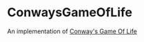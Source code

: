 # ConwaysGameOfLife
An implementation of [Conway's Game Of Life](https://en.wikipedia.org/wiki/Conway%27s_Game_of_Life)
